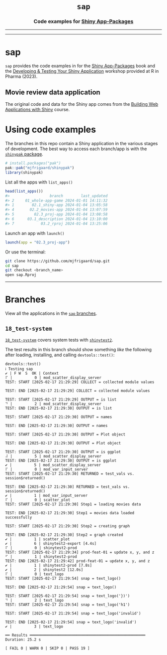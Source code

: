 <h1 align="center"> <code><strong>sap</strong></code> </h1>
<h3 align="center"> Code examples for <a href="https://mjfrigaard.github.io/shiny-app-pkgs/"> Shiny App-Packages </a> </h3>
<hr>

<hr>

# sap

`sap` provides the code examples in for the [Shiny App-Packages](https://mjfrigaard.github.io/shiny-app-pkgs/) book and the [Developing & Testing Your Shiny Application](https://mjfrigaard.github.io/dev-test-shiny/) workshop provided at R in Pharma (2023).

## Movie review data application

The original code and data for the Shiny app comes from the [Building Web Applications with Shiny](https://rstudio-education.github.io/shiny-course/) course.

# Using code examples

The branches in this repo contain a Shiny application in the various stages of development. The best way to access each branch/app is with the [`shinypak` package](https://mjfrigaard.github.io/shinypak/). 

```r
# install.packages("pak")
pak::pak("mjfrigaard/shinypak")
library(shinypak)
```

List all the apps with `list_apps()`


```r
head(list_apps())
#>                  branch        last_updated
#> 2     01_whole-app-game 2024-01-01 14:11:32
#> 1        02.1_shiny-app 2024-01-04 13:05:58
#> 4       02.2_movies-app 2024-01-04 13:07:59
#> 5         02.3_proj-app 2024-01-04 13:08:58
#> 6      03.1_description 2024-01-04 13:10:00
#> 7            03.2_rproj 2024-01-04 13:25:06
```

Launch an app with `launch()`

```r
launch(app = "02.3_proj-app")
```

Or use the terminal:

``` bash
git clone https://github.com/mjfrigaard/sap.git
cd sap
git checkout <branch_name>
open sap.Rproj
```

------------------------------------------------------------------------

# Branches

View all the applications in the [`sap` branches](https://github.com/mjfrigaard/sap/branches/all).

## `18_test-system`

[`18_test-system`](https://github.com/mjfrigaard/sap/tree/18_test-system) covers system tests with [`shinytest2`](https://rstudio.github.io/shinytest2/). 

The test results in this branch should show something *like* the following after loading, installing, and calling `devtools::test()`:


```{verbatim}
devtools::test()
ℹ Testing sap
✔ | F W  S  OK | Context
⠏ |          0 | mod_scatter_display_server                    
TEST: START [2025-02-17 21:29:29] COLLECT = collected module values

TEST: END [2025-02-17 21:29:29] COLLECT = collected module values

TEST: START [2025-02-17 21:29:29] OUTPUT = is list
⠙ |          2 | mod_scatter_display_server                    
TEST: END [2025-02-17 21:29:30] OUTPUT = is list

TEST: START [2025-02-17 21:29:30] OUTPUT = names

TEST: END [2025-02-17 21:29:30] OUTPUT = names

TEST: START [2025-02-17 21:29:30] OUTPUT = Plot object

TEST: END [2025-02-17 21:29:30] OUTPUT = Plot object

TEST: START [2025-02-17 21:29:30] OUTPUT = is ggplot
⠼ |          5 | mod_scatter_display_server                    
TEST: END [2025-02-17 21:29:30] OUTPUT = is ggplot
✔ |          5 | mod_scatter_display_server
⠏ |          0 | mod_var_input_server                          
TEST: START [2025-02-17 21:29:30] RETURNED = test_vals vs. session$returned()

TEST: END [2025-02-17 21:29:30] RETURNED = test_vals vs. session$returned()
✔ |          1 | mod_var_input_server
⠏ |          0 | scatter_plot                                  
TEST: START [2025-02-17 21:29:30] Step1 = loading movies data

TEST: END [2025-02-17 21:29:30] Step1 = movies data loaded successfully

TEST: START [2025-02-17 21:29:30] Step2 = creating graph

TEST: END [2025-02-17 21:29:30] Step2 = graph created
✔ |          1 | scatter_plot
✔ |          6 | shinytest2-export [4.4s]                      
⠏ |          0 | shinytest2-prod                               
TEST: START [2025-02-17 21:29:34] prod-feat-01 = update x, y, and z
⠋ |          1 | shinytest2-prod                               
TEST: END [2025-02-17 21:29:42] prod-feat-01 = update x, y, and z
✔ |          1 | shinytest2-prod [7.8s]
✔ |          2 | shinytest2 [12.0s]                            
⠏ |          0 | text_logo                                     
TEST: START [2025-02-17 21:29:54] snap = text_logo()

TEST: END [2025-02-17 21:29:54] snap = text_logo()

TEST: START [2025-02-17 21:29:54] snap = text_logo('})')
⠙ |          2 | text_logo                                     
TEST: START [2025-02-17 21:29:54] snap = text_logo('h1')

TEST: START [2025-02-17 21:29:54] snap = text_logo('invalid')

TEST: END [2025-02-17 21:29:54] snap = text_logo('invalid')
✔ |          3 | text_logo

══ Results ════════════════════════════════════════════════════
Duration: 25.2 s

[ FAIL 0 | WARN 0 | SKIP 0 | PASS 19 ]
```